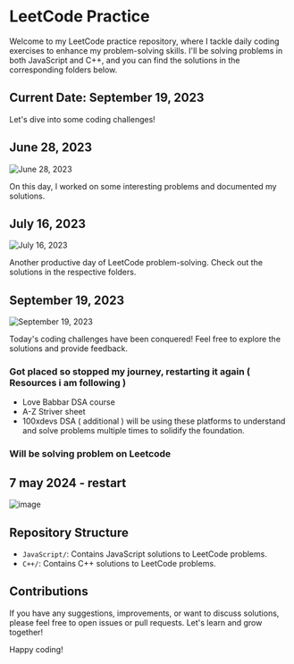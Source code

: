 # LeetCode Practice

Welcome to my LeetCode practice repository, where I tackle daily coding exercises to enhance my problem-solving skills. I'll be solving problems in both JavaScript and C++, and you can find the solutions in the corresponding folders below.

## Current Date: September 19, 2023

Let's dive into some coding challenges!

## June 28, 2023

![June 28, 2023](https://github.com/hady68/Leetcode/assets/64458111/e75974fc-5e7d-40b6-8453-962707ed9b0c)

On this day, I worked on some interesting problems and documented my solutions.

## July 16, 2023

![July 16, 2023](https://github.com/hady68/Leetcode/assets/64458111/7b77295f-33fe-4c68-9f02-e9dbc351ff83)

Another productive day of LeetCode problem-solving. Check out the solutions in the respective folders.

## September 19, 2023

![September 19, 2023](https://github.com/hady68/Leetcode/assets/64458111/e0df7f70-1035-4da8-b031-a25a0092bc06)

Today's coding challenges have been conquered! Feel free to explore the solutions and provide feedback.


### Got placed so stopped my journey, restarting it again ( Resources i am following )
- Love Babbar DSA course
- A-Z Striver sheet
- 100xdevs DSA ( additional )
will be using these platforms to understand and solve problems multiple times to solidify the foundation.
### Will be solving problem on Leetcode

## 7 may 2024 - restart 
![image](https://github.com/khardikk/Problem-Solving/assets/64458111/b2532e4f-ebfb-4239-bcb8-6a8a18f6ab5d)


## Repository Structure

- `JavaScript/`: Contains JavaScript solutions to LeetCode problems.
- `C++/`: Contains C++ solutions to LeetCode problems.

## Contributions

If you have any suggestions, improvements, or want to discuss solutions, please feel free to open issues or pull requests. Let's learn and grow together!

Happy coding!
